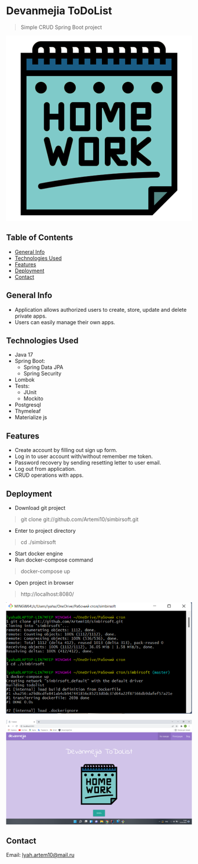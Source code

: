 # Devanmejia ToDoList
>Simple CRUD Spring Boot project

![Logo](src/main/resources/static/images/logo.png "Project Logo")

## Table of Contents
* [General Info](#general-info)
* [Technologies Used](#technologies-used)
* [Features](#features)
* [Deployment](#deployment)
* [Contact](#contact)

## General Info
- Application allows authorized users to create, store, update and delete private apps.
- Users can easily manage their own apps.

## Technologies Used
- Java 17
- Spring Boot:
    * Spring Data JPA
    * Spring Security
- Lombok
- Tests:
    * JUnit
    * Mockito
- Postgresql
- Thymeleaf
- Materialize js

## Features
- Create account by filling out sign up form.
- Log in to user account with/without remember me token.
- Password recovery by sending resetting letter to user email.
- Log out from application.
- CRUD operations with apps.

## Deployment
- Download git project
> git clone git://github.com/Artemi10/simbirsoft.git
- Enter to project directory
> cd ./simbirsoft
- Start docker engine
- Run docker-compose command
> docker-compose up
- Open project in browser
> http://localhost:8080/

![Deployment commands](screenshots/commands.png "Deployment commands")

![Deployment app](screenshots/app.png "Deployment app")

## Contact
Email: lyah.artem10@mail.ru
